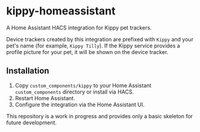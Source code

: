 # kippy-homeassistant

A Home Assistant HACS integration for Kippy pet trackers.

Device trackers created by this integration are prefixed with `Kippy` and your pet's name (for example, `Kippy Tilly`).
If the Kippy service provides a profile picture for your pet, it will be shown on the device tracker.

## Installation

1. Copy `custom_components/kippy` to your Home Assistant `custom_components` directory or install via HACS.
2. Restart Home Assistant.
3. Configure the integration via the Home Assistant UI.

This repository is a work in progress and provides only a basic skeleton for future development.

